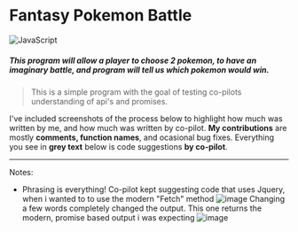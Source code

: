# Fantasy Pokemon Battle
![JavaScript](https://img.shields.io/badge/javascript-%23323330.svg?style=for-the-badge&logo=javascript&logoColor=%23F7DF1E)

##### This program will allow a player to choose 2 pokemon, to have an imaginary battle, and program will tell us which pokemon would win.

>This is a simple program with the goal of testing co-pilots understanding of api's and promises.

I've included screenshots of the process below to highlight how much was written by me, and how much was written by co-pilot.
**My contributions** are mostly **comments, function names**, and ocasional bug fixes.
Everything you see in **grey text** below is code suggestions **by co-pilot**.

<hr/>

Notes:

* Phrasing is everything!
Co-pilot kept suggesting code that uses Jquery, when i wanted to to use the modern "Fetch" method
![image](https://user-images.githubusercontent.com/9586453/151689625-b96451fb-625a-4eba-b5e4-af43ef4adad1.png)
Changing a few words completely changed the output. This one returns the modern, promise based output i was expecting
![image](https://user-images.githubusercontent.com/9586453/151689765-66a995f4-d93a-4d7f-bfb5-756709c719cc.png)
